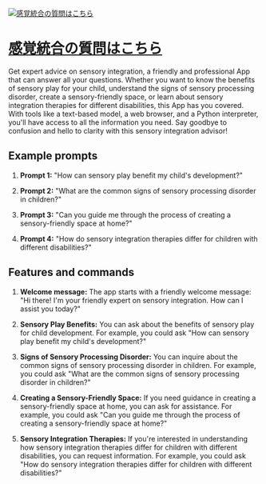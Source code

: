 [![感覚統合の質問はこちら](https://files.oaiusercontent.com/file-IdoUiCaqYhE0nhWphXYr8uIv?se=2123-10-17T12%3A44%3A19Z&sp=r&sv=2021-08-06&sr=b&rscc=max-age%3D31536000%2C%20immutable&rscd=attachment%3B%20filename%3Dd2fd63c5-2ff7-47c8-b427-5d1795199944.png&sig=gCyVw2x9pTrmECZDS9W41UMZA2ZZwDObtPyLW6%2B%2BMlg%3D)](https://chat.openai.com/g/g-44dj7drB5-gan-jue-tong-he-nozhi-wen-hakotira)

# [感覚統合の質問はこちら](https://chat.openai.com/g/g-44dj7drB5-gan-jue-tong-he-nozhi-wen-hakotira)

Get expert advice on sensory integration, a friendly and professional App that can answer all your questions. Whether you want to know the benefits of sensory play for your child, understand the signs of sensory processing disorder, create a sensory-friendly space, or learn about sensory integration therapies for different disabilities, this App has you covered. With tools like a text-based model, a web browser, and a Python interpreter, you'll have access to all the information you need. Say goodbye to confusion and hello to clarity with this sensory integration advisor!

## Example prompts

1. **Prompt 1:** "How can sensory play benefit my child's development?"

2. **Prompt 2:** "What are the common signs of sensory processing disorder in children?"

3. **Prompt 3:** "Can you guide me through the process of creating a sensory-friendly space at home?"

4. **Prompt 4:** "How do sensory integration therapies differ for children with different disabilities?"

## Features and commands

1. **Welcome message:** The app starts with a friendly welcome message: "Hi there! I'm your friendly expert on sensory integration. How can I assist you today?"

2. **Sensory Play Benefits:** You can ask about the benefits of sensory play for child development. For example, you could ask "How can sensory play benefit my child's development?"

3. **Signs of Sensory Processing Disorder:** You can inquire about the common signs of sensory processing disorder in children. For example, you could ask "What are the common signs of sensory processing disorder in children?"

4. **Creating a Sensory-Friendly Space:** If you need guidance in creating a sensory-friendly space at home, you can ask for assistance. For example, you could ask "Can you guide me through the process of creating a sensory-friendly space at home?"

5. **Sensory Integration Therapies:** If you're interested in understanding how sensory integration therapies differ for children with different disabilities, you can request information. For example, you could ask "How do sensory integration therapies differ for children with different disabilities?"